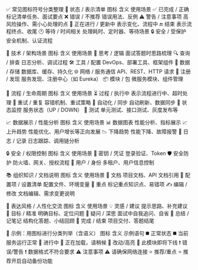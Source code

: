 ✅ 常见图标符号分类整理
📌 状态 / 表示清单
图标	含义	使用场景
✅	已完成 / 正确	标记清单任务、面试要点
❌	错误 / 不推荐	错误用法、反例
⚠️	警告 / 注意事项	高风险操作、需小心处理的点
🔄	正在进行 / 更新中	表示变化、流程中
🔚	结束	表示流程终点、收尾
🕐	等待 / 时间相关	处理耗时、定时器、等待场景
🔒	安全 / 受保护	安全机制、认证流程

🔧 技术 / 架构场景
图标	含义	使用场景
🧠	思考 / 逻辑	面试答题时思路梳理
🔍	查询 / 排查	日志分析、调试过程
🛠️	工具 / 配置	DevOps、部署工具、框架组件
💾	数据 / 存储	数据库、缓存、持久化
🌐	网络 / 服务通信	API、REST、HTTP 请求
📡	注册 / 发现	服务发现、注册中心（如 Eureka）
📦	模块 / 包	微服务模块、组件管理

🔄 流程 / 生命周期
图标	含义	使用场景
⏳	过程 / 执行中	表示流程进行中、超时处理
🔁	重试 / 重复	容错机制、重试策略
🔂	自动化 / 同步	自动刷新、数据同步
🚦	状态监控	服务状态（UP / DOWN）
🧪	测试	单元测试、接口测试、灰度发布等

📈 数据展示 / 性能分析
图标	含义	使用场景
📊	数据图表	性能分析、指标展示
📈	上升趋势	性能优化、用户增长等正向发展
📉	下降趋势	性能下降、故障报警
🧾	日志 / 记录	日志跟踪、调用链分析

🔒 安全 / 权限控制
图标	含义	使用场景
🔑	密钥 / 凭证	登录验证、Token
🛡️	安全防护	防火墙、网关、授权流程
👤	用户 / 身份	多租户、用户信息控制

📚 组织知识 / 文档说明
图标	含义	使用场景
📘	文档	项目文档、API 文档引用
🧾	配置项 / 设置清单	配置文件、环境变量
📌	重点	标记重点知识点、易错项
✍️	编辑 / 修改	文档编辑、需求变更说明

💬 表达风格 / 人性化交流
图标	含义	使用场景
💡	灵感 / 建议	提示思路、补充建议
🎯	目标 / 精准	明确目标、定位问题
🤔	疑问 / 深思	面试中自我追问、自省
📝	总结 / 记笔记	结构化答题、小结回顾
🙌	完成 / 结束	项目交付、答题结尾

🔹 示例：用图标进行分类列举（含语义）
图标	含义	示例语句
◼️	正常状态	◼️ 当前服务运行正常
🔵	进行中	🔵 正在加载，请稍候
🔷	改动/高亮	🔷 此模块即将下线
❗	错误/警告	❗ 数据格式不符合要求
⚠️	注意事项	⚠️ 请确保网络连接
⭐	推荐/重点	⭐ 推荐开启自动备份功能